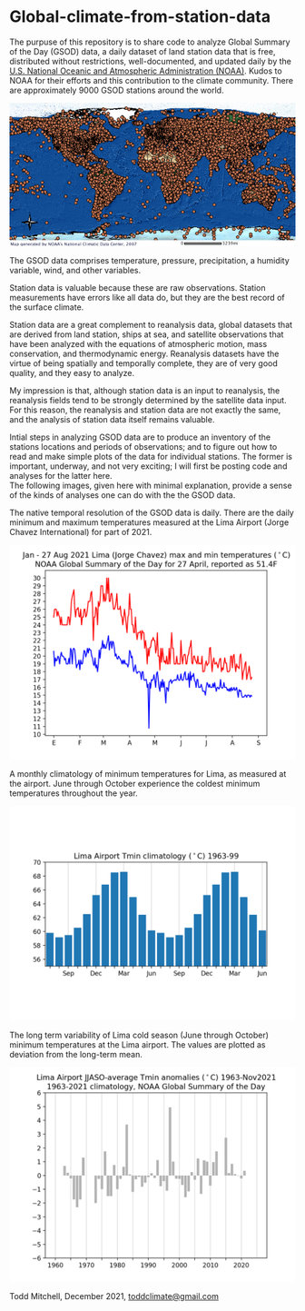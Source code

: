 # Global-climate-from-station-data

The purpuse of this repository is to share code to analyze Global Summary of the Day (GSOD) data, a daily dataset of land station data that is free, distributed without restrictions, well-documented, and updated daily by the <a href="https://data.noaa.gov/dataset/dataset/global-surface-summary-of-the-day-gsod">U.S. National Oceanic and Atmospheric Administration (NOAA)</a>.  Kudos to NOAA for their efforts and this contribution to the climate community.  There are approximately 9000 GSOD stations around the world.

<p align="center">
<img src="GSOD_global_distribution_map.png">
</p>

The GSOD data comprises temperature, pressure, precipitation, a humidity variable, wind, and other variables.

Station data is valuable because these are raw observations.  Station measurements have errors like all data do, but they are the best record of the surface climate.

Station data are a great complement to reanalysis data, global datasets that are derived from land station, ships at sea, and satellite observations that have been analyzed with the equations of atmospheric motion, mass conservation, and thermodynamic energy.  Reanalysis datasets have the virtue of being spatially and temporally complete, they are of very good quality, and they easy to analyze.

My impression is that, although station data is an input to reanalysis, the reanalysis fields tend to be strongly determined by the satellite data input.  For this reason, the reanalysis and station data are not exactly the same, and the analysis of station data itself remains valuable.  

Intial steps in analyzing GSOD data are to produce an inventory of the stations locations and periods of observations; and to figure out how to read and make simple plots of the data for individual stations.  The former is important, underway, and not very exciting; I will first be posting code and analyses for the latter here.  
The following images, given here with minimal explanation, provide a sense of the kinds of analyses one can do with the the GSOD data.  

The native temporal resolution of the GSOD data is daily.  There are the daily minimum and maximum temperatures measured at the Lima Airport (Jorge Chavez International) for part of 2021.
<p align="center">
  <img src="templimajanaug2021.png">
  </p>
  
A monthly climatology of minimum temperatures for Lima, as measured at the airport. June through October experience the coldest minimum temperatures throughout the year.
<p align="center">
<img src="tminlimaairport19631999.png">
  </p>
  
  The long term variability of Lima cold season (June through October) minimum temperatures at the Lima airport.  The values are plotted as deviation from the long-term mean.
  <p align="center">
  <img src="tminlimaairportjjaso1960nov2021.png">
  </p>

Todd Mitchell, December 2021, toddclimate@gmail.com

